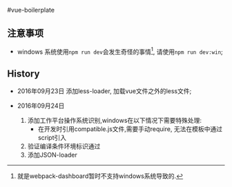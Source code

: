 #vue-boilerplate

## 注意事项
- windows 系统使用`npm run dev`会发生奇怪的事情[^win-webapck-dashboard], 请使用`npm run dev:win`;


## History
- 2016年09月23日 
    添加less-loader, 加载vue文件之外的less文件;

- 2016年09月24日
    1. 添加工作平台操作系统识别,windows在以下情况下需要特殊处理:
        - 在开发时引用compatible.js文件,需要手动require, 无法在模板中通过script引入
    2. 验证编译条件环境标识通过
    3. 添加JSON-loader

[^win-webapck-dashboard]:就是webpack-dashboard暂时不支持windows系统导致的.
